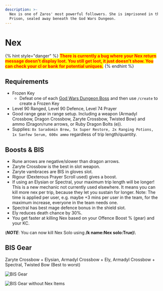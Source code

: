 ```yaml
---
description: >-
  Nex is one of Zaros' most powerful followers. She is imprisoned in the Ancient
  Prison, sealed away beneath the God Wars Dungeon.
---
```


# Nex

{% hint style="danger" %}
<mark style="color:red;">**There is currently a bug where your Nex return message doesn't display loot. You still get loot, it just doesn't show. You can check your cl or bank for potential uniques.**</mark>
{% endhint %}

## Requirements

* Frozen Key
  * Defeat one of each [God Wars Dungeon Boss](broken-reference) and then use `/create` to create a Frozen Key
* Level 90 Ranged, Level 90 Defence, Level 74 Prayer
* Good range gear in range setup. Including a weapon (Armadyl Crossbow, Dragon Crossbow, Zaryte Crossbow, Twisted Bow) and ammo (Dragon/rune arrows, or Ruby Dragon Bolts (e)).&#x20;
* Supplies: `8x Saradomin Brew, 5x Super Restore, 2x Ranging Potions, 1x Sanfew Serum, 600x ammo` regardless of trip length/quantity.

## Boosts & BIS

* Rune arrows are negative/slower than dragon arrows.
* Zaryte Crossbow is the best in slot weapon.
* Zaryte vambraces are BIS in gloves slot.
* Rigour (Dexterous Prayer Scroll used) gives a boost.
* If using an Elysian or Spectral, your maximum trip length will be longer! This is a new mechanic not currently used elsewhere. It means you can kill more nex per trip, because they let you sustain for longer. Note: The time is applied per user, e.g. maybe +3 mins per user in the team, for the maximum increase, everyone in the team needs one.
* Spectral has best mage defence bonus in the shield slot.
* Ely reduces death chance by 30%.
* You get faster at killing Nex based on your Offence Boost % (gear) and your KC.

(_**NOTE**_: You can now kill Nex Solo using **/k name:Nex solo:True)**\


## BIS Gear

Zaryte Crossbow + Elysian, Armadyl Crossbow + Ely, Armadyl Crossbow + Spectral, Twisted Bow (Best to worst)

![BIS Gear](../.gitbook/assets/nexbis)

![BIS Gear without Nex Items](../.gitbook/assets/nexbis2)
